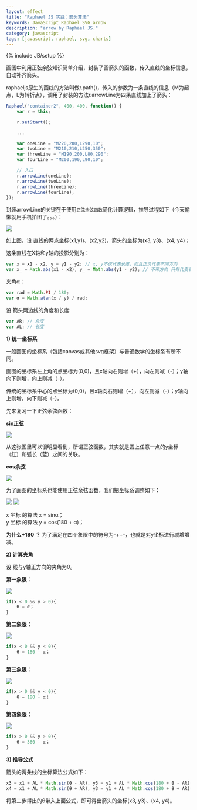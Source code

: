 ```yaml
---
layout: effect
title: "Raphael JS 实践：箭头算法"
keywords: JavaScript Raphael SVG arrow
description: "arrow by Raphael JS."
category: javascript
tags: [javascript, raphael, svg, charts]
---
```

{% include JB/setup %}

画图中利用正弦余弦知识简单介绍，封装了画箭头的函数，传入直线的坐标信息，自动补齐箭头。

<!-- more -->

<div id="container2"></div>

raphaeljs原生的画线的方法叫做r.path()，传入的参数为一条直线的信息（M为起点，L为转折点），调用了封装的方法r.arrowLine为四条直线加上了箭头：

```javascript
Raphael("container2", 400, 400, function() {
	var r = this;

	r.setStart();

	...

	var oneLine = "M220,200,L290,10";
	var twoLine = "M210,210,L250,350";
	var threeLine = "M190,200,L80,290";
	var fourLine = "M200,190,L90,10";

	// 入口
	r.arrowLine(oneLine);
	r.arrowLine(twoLine);
	r.arrowLine(threeLine);
	r.arrowLine(fourLine);
});
```

封装arrowLine的关键在于使用`正弦余弦函数`简化计算逻辑，推导过程如下（今天偷懒就用手机拍图了。。。）：

<img src="/assets/images/arrow/init.jpg" />

如上图，设 直线的两点坐标(x1,y1)、(x2,y2)，箭头的坐标为(x3, y3)、(x4, y4)；  

这条直线在X轴和y轴的投影分别为：

```javascript 
var x = x1 - x2, y = y1 - y2; // x, y不仅代表长度，而且正负代表不同方向
var x_ = Math.abs(x1 - x2), y_ = Math.abs(y1 - y2); // 不带方向 只有代表长度的值
```

夹角α：

```javascript
var rad = Math.PI / 180;  
var α = Math.atan(x / y) / rad;
```

设 箭头两边线的角度和长度:

```javascript
var AR; // 角度
var AL; // 长度
```

**1) 统一坐标系**

一般画图的坐标系（包括canvas或其他svg框架）与普通数学的坐标系有所不同。  

画图的坐标系左上角的点坐标为(0,0)，且x轴向右则增（+），向左则减（-）；y轴向下则增，向上则减（-）。

传统的坐标系中心的点坐标为(0,0)，且x轴向右则增（+），向左则减（-）；y轴向上则增，向下则减（-）。

先来复习一下正弦余弦函数：

**sin正弦**

<img src="/assets/images/arrow/sin.gif" />

从这张图里可以很明显看到，所谓正弦函数，其实就是圆上任意一点的y坐标（红）和弧长（蓝）之间的关联。

**cos余弦**

<img src="/assets/images/arrow/sin&cos.gif" />

为了画图的坐标系也能使用正弦余弦函数，我们把坐标系调整如下：

<img src="/assets/images/arrow/coordinates.jpg" />
<img src="/assets/images/arrow/sincos.jpg" />

x 坐标 的算法 x = sinα；  
y 坐标 的算法 y = cos(180 + α)；

**为什么+180 ？**
为了满足在四个象限中的符号为-++-，也就是对y坐标进行减增增减。  

**2) 计算夹角**

设 线与y轴正方向的夹角为θ。  

**第一象限：**

<img src="/assets/images/arrow/1.jpg" />

```javascript
if(x < 0 && y > 0){
	θ = α；
}
```

**第二象限：**

<img src="/assets/images/arrow/2.jpg" />

```javascript
if(x < 0 && y < 0){
	θ = 180 - α；
}
```

**第三象限：**

<img src="/assets/images/arrow/3.jpg" />

```javascript
if(x > 0 && y < 0){
	θ = 180 + α；
}
```

**第四象限：**

<img src="/assets/images/arrow/4.jpg" />

```javascript
if(x > 0 && y > 0){
	θ = 360 - α；
}
```

**3) 推导公式**

箭头的两条线的坐标算法公式如下：

```javascript
x3 = x1 + AL * Math.sin(θ - AR), y3 = y1 + AL * Math.cos(180 + θ - AR);
x4 = x1 + AL * Math.sin(θ + AR), y3 = y1 + AL * Math.cos(180 + θ + AR);
```

将第二步得出的θ带入上面公式，即可得出箭头的坐标(x3, y3)、(x4, y4)。